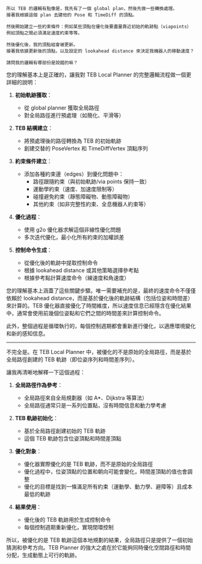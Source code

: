 ```
所以 TEB 的邏輯有點像是，我先有了一個 global plan，然後先做一些轉換處理。
接著我根據這個 plan 去建他的 Pose 和 TimeDiff 的頂點。

然後開始建立一些約束條件：例如某些頂點在優化後要盡量靠近初始的軌跡點（viapoints）
例如頂點之間必須滿足速度約束等等。

然後優化後，我的頂點組會被更新。
接著我依據更新後的頂點，以及設定的 lookahead distance 來決定我機器人的移動速度？

請問我的邏輯有哪部份是說錯的嘛？
```


您的理解基本上是正確的，讓我對 TEB Local Planner 的完整邏輯流程做一個更詳細的說明：

1. **初始軌跡獲取**：
   - 從 global planner 獲取全局路徑
   - 對全局路徑進行預處理（如簡化、平滑等）

2. **TEB 結構建立**：
   - 將預處理後的路徑轉換為 TEB 的初始軌跡
   - 創建交替的 PoseVertex 和 TimeDiffVertex 頂點序列

3. **約束條件建立**：
   - 添加各種約束邊（edges）到優化問題中：
     - 路徑跟隨約束（與初始軌跡/via points 保持一致）
     - 運動學約束（速度、加速度限制等）
     - 碰撞避免約束（靜態障礙物、動態障礙物）
     - 其他約束（如非完整性約束、全息機器人約束等）

4. **優化過程**：
   - 使用 g2o 優化器求解這個非線性優化問題
   - 多次迭代優化，最小化所有約束的加權誤差

5. **控制命令生成**：
   - 從優化後的軌跡中提取控制命令
   - 根據 lookahead distance 或其他策略選擇參考點
   - 根據參考點計算速度命令（線速度和角速度）

您的理解基本上涵蓋了這些關鍵步驟。唯一需要補充的是，最終的速度命令不僅僅依賴於 lookahead distance，而是基於優化後的軌跡結構（包括位姿和時間差）來計算的。TEB 優化器直接優化了時間維度，所以速度信息已經隱含在優化結果中，通常會使用前幾個位姿點和它們之間的時間差來計算控制命令。

此外，整個過程是循環執行的，每個控制週期都會重新進行優化，以適應環境變化和新的感知信息。


---


不完全是。在 TEB Local Planner 中，被優化的不是原始的全局路徑，而是基於全局路徑創建的 TEB 軌跡（即位姿序列和時間差序列）。

讓我再清晰地解釋一下這個過程：

1. **全局路徑作為參考**：
   - 全局路徑來自全局規劃器（如 A*、Dijkstra 等算法）
   - 全局路徑通常只是一系列位置點，沒有時間信息和動力學考慮

2. **TEB 軌跡初始化**：
   - 基於全局路徑創建初始的 TEB 軌跡
   - 這個 TEB 軌跡包含位姿頂點和時間差頂點

3. **優化對象**：
   - 優化器實際優化的是 TEB 軌跡，而不是原始的全局路徑
   - 優化過程中，位姿頂點的位置和朝向可能會變化，時間差頂點的值也會調整
   - 優化的目標是找到一條滿足所有約束（運動學、動力學、避障等）且成本最低的軌跡

4. **結果使用**：
   - 優化後的 TEB 軌跡用於生成控制命令
   - 每個控制週期重新優化，實現閉環控制

所以，被優化的是 TEB 軌跡這個本地規劃的結果，全局路徑只是提供了一個初始猜測和參考方向。TEB Planner 的強大之處在於它能夠同時優化空間路徑和時間分配，生成動態上可行的軌跡。